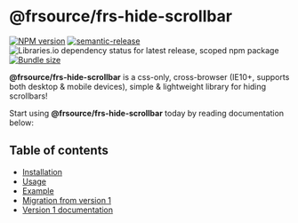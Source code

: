 # @frsource/frs-hide-scrollbar

[![NPM version](https://img.shields.io/npm/v/@frsource/frs-hide-scrollbar.svg?style=flat)](https://www.npmjs.com/package/@frsource/frs-hide-scrollbar)
[![semantic-release](https://img.shields.io/badge/%20%20%F0%9F%93%A6%F0%9F%9A%80-semantic--release-e10079.svg)](https://github.com/semantic-release/semantic-release)
![Libraries.io dependency status for latest release, scoped npm package](https://img.shields.io/librariesio/release/npm/@frsource/frs-hide-scrollbar)
[![Bundle size](https://img.shields.io/bundlephobia/minzip/@frsource/frs-hide-scrollbar)](https://bundlephobia.com/result?p=@frsource/frs-hide-scrollbar)

**@frsource/frs-hide-scrollbar** is a css-only, cross-browser (IE10+, supports both desktop & mobile devices), simple & lightweight library for hiding scrollbars!

Start using **@frsource/frs-hide-scrollbar** today by reading documentation below:

## Table of contents

* [Installation](https://www.frsource.org/FRS-hide-scrollbar/installation)
* [Usage](https://www.frsource.org/FRS-hide-scrollbar/usage)
* [Example](https://www.frsource.org/FRS-hide-scrollbar/example)
* [Migration from version 1](https://www.frsource.org/FRS-hide-scrollbar/migration-v1)
* [Version 1 documentation](https://www.frsource.org/FRS-hide-scrollbar/v1)
